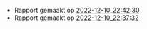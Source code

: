 * Rapport gemaakt op [2022-12-10_22:42:30](rapport/2022-12-10_22-42-30.md) 
* Rapport gemaakt op [2022-12-10_22:37:32](rapport/2022-12-10_22-37-32.md) 



